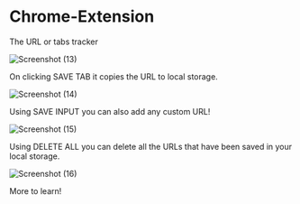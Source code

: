 # Chrome-Extension

The URL or tabs tracker

![Screenshot (13)](https://user-images.githubusercontent.com/77962951/179977044-2788d8d8-1e05-46b0-a652-00e7492cd516.png)

On clicking SAVE TAB  it copies the URL to local storage.

![Screenshot (14)](https://user-images.githubusercontent.com/77962951/179977446-72ece0b5-ea26-4cfa-971e-a6d322c5535e.png)

Using SAVE INPUT you can also add any custom URL!

![Screenshot (15)](https://user-images.githubusercontent.com/77962951/179977730-743ce4cf-05e5-43d4-8c45-c39e51ecf8a4.png)

Using DELETE ALL you can delete all the URLs that have been saved in your local storage.

![Screenshot (16)](https://user-images.githubusercontent.com/77962951/179978026-d3fd1f34-2620-452b-b6a7-de73baa654c6.png)

More to learn!
